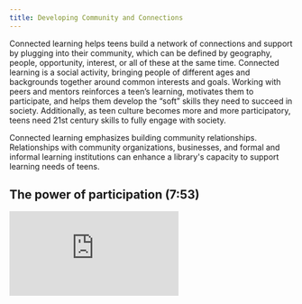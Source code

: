 ```yaml
---
title: Developing Community and Connections
---
```

 
 Connected learning helps teens build a network of connections and support by plugging into their community, which can be defined by geography, people, opportunity, interest, or all of these at the same time. Connected learning is a social activity, bringing people of different ages and backgrounds together around common interests and goals. Working with peers and mentors reinforces a teen’s learning, motivates them to participate, and helps them develop the “soft” skills they need to succeed in society. Additionally, as teen culture becomes more and more participatory, teens need 21st century skills to fully engage with society.

Connected learning emphasizes building community relationships. Relationships with community organizations, businesses, and formal and informal learning institutions can enhance a library's capacity to support learning needs of teens.


## The power of participation (7:53)

<iframe src="https://www.youtube.com/embed/1gPm-c1wRsQ" frameborder="0" scrolling="no" allowfullscreen></iframe>

<!-- <div class="callout activity" markdown="1">
## Learning Activity: Teen Employment in Your Area
    
Read Employment and Disconnection Among Teens and Young Adults from the Brookings Institution. Explore the interactive feature, using the closest metropolitan area to you as a filter.     

</div> -->




